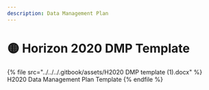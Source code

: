 ```yaml
---
description: Data Management Plan
---
```


# 🟡 Horizon 2020 DMP Template

{% file src="../../../.gitbook/assets/H2020 DMP template (1).docx" %}
H2020 Data Management Plan Template
{% endfile %}
